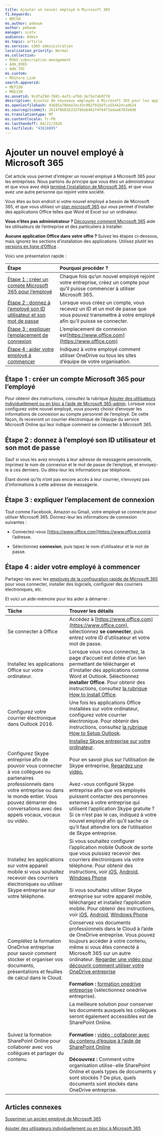 ```yaml
---
title: Ajouter un nouvel employé à Microsoft 365
f1.keywords:
- NOCSH
ms.author: pebaum
author: pebaum
manager: scotv
audience: Admin
ms.topic: article
ms.service: o365-administration
localization_priority: Normal
ms.collection:
- M365-subscription-management
- Adm_O365
- Adm_TOC
ms.custom:
- MSStore_Link
search.appverid:
- MET150
- MOE150
ms.assetid: 9cdfa29d-7681-4af2-a79d-3e72e7ab9778
description: Ajoutez de nouveaux employés à Microsoft 365 pour les applications de messagerie, Skype et Office.
ms.openlocfilehash: 43685a786da7ec43c982f91b4fca554424cad624
ms.sourcegitcommit: 2614f8b81b332f8dab461f4f64f3adaa6703e0d6
ms.translationtype: MT
ms.contentlocale: fr-FR
ms.lasthandoff: 04/21/2020
ms.locfileid: "43618895"
---
```

# <a name="add-a-new-employee-to-microsoft-365"></a>Ajouter un nouvel employé à Microsoft 365

Cet article vous permet d’intégrer un nouvel employé à Microsoft 365 pour les entreprises. Nous partons du principe que vous êtes un administrateur et que vous avez déjà [terminé l’installation de Microsoft 365](../setup/setup.md), et que vous avez une autre personne qui rejoint votre société.
  
Vous êtes au bon endroit si votre nouvel employé a besoin de Microsoft 365, et que vous utilisez un [plan microsoft 365](https://products.office.com/business/compare-office-365-for-business-plans) qui vous permet d’installer des applications Office telles que Word et Excel sur un ordinateur. 
  
 **Vous n’êtes pas administrateur ?** [Découvrez comment Microsoft 365](https://support.office.com/article/office-basics-video-training-396b8d9e-e118-42d0-8a0d-87d1f2f055fb) aide les utilisateurs de l’entreprise et des particuliers à installer. 
  
 **Aucune application Office dans votre offre ?** Suivez les étapes ci-dessous, mais ignorez les sections d’installation des applications. Utilisez plutôt les [versions en ligne d’Office](https://support.office.com/article/91a4ec74-67fe-4a84-a268-f6bdf3da1804.aspx) . 
  
Voici une présentation rapide : 
  
|**Étape**|**Pourquoi procéder ?**|
|:-----|:-----|
|[Étape 1 : créer un compte Microsoft 365 pour l’employé](#step-1-create-a-microsoft-365-account-for-the-employee) <br/> |Chaque fois qu’un nouvel employé rejoint votre entreprise, créez un compte pour qu’il puisse commencer à utiliser Microsoft 365.  <br/> |
|[Étape 2 : donnez à l’employé son ID utilisateur et son mot de passe](#step-2-give-the-employee-their-user-id-and-password) <br/> |Lorsque vous créez un compte, vous recevez un ID et un mot de passe que vous pouvez transmettre à votre employé afin qu’il puisse se connecter.  <br/> |
|[Étape 3 : expliquer l’emplacement de connexion](#step-3-explain-where-to-sign-in) <br/> |L’emplacement de connexion est[https://www.office.com](https://www.office.com) <br/> |
|[Étape 4 : aider votre employé à commencer](#step-4-help-your-employee-get-started) <br/> |Indiquez à votre employé comment utiliser OneDrive ou tous les sites d’équipe de votre organisation.  <br/> |
   
## <a name="step-1-create-a-microsoft-365-account-for-the-employee"></a>Étape 1 : créer un compte Microsoft 365 pour l’employé


Pour obtenir des instructions, consultez la rubrique [Ajouter des utilisateurs individuellement ou en bloc à l’aide de Microsoft 365-admin](add-users.md). Lorsque vous configurez votre nouvel employé, vous pouvez choisir d’envoyer les informations de connexion au compte personnel de l’employé. De cette façon, ils recevront un courrier électronique de l’équipe du service Microsoft Online qui leur indique comment se connecter à Microsoft 365.
  
## <a name="step-2-give-the-employee-their-user-id-and-password"></a>Étape 2 : donnez à l’employé son ID utilisateur et son mot de passe


Sauf si vous les avez envoyés à leur adresse de messagerie personnelle, imprimez le nom de connexion et le mot de passe de l’employé, et envoyez-le à ces derniers. Ou dites-leur les informations par téléphone.
  
Étant donné qu’ils n’ont pas encore accès à leur courrier, n’envoyez pas d’informations à cette adresse de messagerie.
  
## <a name="step-3-explain-where-to-sign-in"></a>Étape 3 : expliquer l’emplacement de connexion 


Tout comme Facebook, Amazon ou Gmail, votre employé se connecte pour utiliser Microsoft 365. Donnez-leur les informations de connexion suivantes :
  
- Connectez-vous [https://www.office.com](https://www.office.com)à l’adresse.
    
- Sélectionnez **connexion**, puis tapez le nom d’utilisateur et le mot de passe.
    
## <a name="step-4-help-your-employee-get-started"></a>Étape 4 : aider votre employé à commencer


Partagez-les avec les [employés de la configuration rapide de Microsoft 365](https://support.office.com/article/employee-quick-setup-b9700090-ce64-4046-ab92-ce8488a7bc0f) pour vous connecter, installer des logiciels, configurer des courriers électroniques, etc. 
  
Et voici un aide-mémoire pour les aider à démarrer :
  
|**Tâche**|**Trouver les détails**|
|:-----|:-----|
|Se connecter à Office  <br/> |Accédez à [https://www.office.com](https://www.office.com), sélectionnez **se connecter**, puis entrez votre ID d’utilisateur et votre mot de passe.  <br/> |
|Installez les applications Office sur votre ordinateur.  <br/><br/> |Lorsque vous vous connectez, la page d’accueil est dotée d’un lien permettant de télécharger et d’installer des applications comme Word et Outlook.  Sélectionnez **installer Office**.         Pour obtenir des instructions, consultez [la rubrique How to install Office](https://support.office.com/article/4414eaaf-0478-48be-9c42-23adc4716658.aspx).  <br/> |
|Configurez votre courrier électronique dans Outlook 2016.  <br/> |Une fois les applications Office installées sur votre ordinateur, configurez votre courrier électronique. Pour obtenir des instructions, consultez [la rubrique How to Setup Outlook](https://support.office.com/article/6e27792a-9267-4aa4-8bb6-c84ef146101b.aspx).  <br/> |
|Configurez Skype entreprise afin de pouvoir vous connecter à vos collègues ou partenaires professionnels dans votre entreprise ou dans le monde entier. Vous pouvez démarrer des conversations avec des appels vocaux, vocaux ou vidéo.  <br/> |[Installez Skype entreprise sur votre ordinateur](https://support.office.com/article/8a0d4da8-9d58-44f9-9759-5c8f340cb3fb.aspx).  <br/> <br/>Pour en savoir plus sur l’utilisation de Skype entreprise, [Regardez une vidéo.](https://support.office.com/article/3a21eca4-434d-41f1-ab06-3d4a268573b7.aspx) <br/> <br/>Avez-vous configuré Skype entreprise afin que vos employés puissent contacter des personnes externes à votre entreprise qui utilisent l’application Skype gratuite ? Si ce n’est pas le cas, indiquez à votre nouvel employé afin qu’il sache ce qu’il faut attendre lors de l’utilisation de Skype entreprise.  <br/> |
|Installez les applications sur votre appareil mobile si vous souhaitez recevoir des courriers électroniques ou utiliser Skype entreprise sur votre téléphone.  <br/> |Si vous souhaitez configurer l’application mobile Outlook de sorte que vous puissiez recevoir des courriers électroniques via votre téléphone. Pour obtenir des instructions, voir [iOS](https://support.office.com/article/b2de2161-cc1d-49ef-9ef9-81acd1c8e234.aspx), [Android](https://support.office.com/article/886db551-8dfa-4fd5-b835-f8e532091872.aspx), [Windows Phone](https://support.microsoft.com/en-us/office/set-up-email-on-windows-phone-181a112a-be92-49ca-ade5-399264b3d417) <br/> <br/>Si vous souhaitez utiliser Skype entreprise sur votre appareil mobile, téléchargez et installez l’application mobile. Pour obtenir des instructions, voir [iOS](https://support.microsoft.com/en-us/office/install-skype-for-business-on-a-mobile-device-3239c8a3-cf55-4ff0-a967-5de51911c049#OS_Type=iOS), [Android](https://support.microsoft.com/en-us/office/sign-in-to-skype-for-business-on-a-mobile-device-4d1b7dfa-5b0b-4868-bae5-25947fb99e6e#OS_Type=Android), [Windows Phone](https://support.microsoft.com/en-us/office/sign-in-to-skype-for-business-on-a-mobile-device-4d1b7dfa-5b0b-4868-bae5-25947fb99e6e#OS_Type=Windows_Phone) <br/> |
|Complétez la formation OneDrive entreprise pour savoir comment stocker et organiser vos documents, présentations et feuilles de calcul dans le Cloud.  <br/> |Conservez vos documents professionnels dans le Cloud à l’aide de OneDrive entreprise. Vous pouvez toujours accéder à votre contenu, même si vous êtes connecté à Microsoft 365 sur un autre ordinateur. [Regarder une vidéo pour découvrir comment utiliser votre OneDrive entreprise](https://support.office.com/article/b30da4eb-ddd2-44b6-943b-e6fbfc6b8dde.aspx) <br/><br/> **Formation :** [formation onedrive entreprise](https://support.office.com/article/1f608184-b7e6-43ca-8753-2ff679203132.aspx) (sélectionnez onedrive entreprise).  <br/> |
|Suivez la formation SharePoint Online pour collaborer avec vos collègues et partager du contenu.  <br/> |La meilleure solution pour conserver les documents auxquels les collègues seront également accessibles est de SharePoint Online.  <br/> <br/>**Formation :** [vidéo : collaborer avec du contenu d’équipe à l’aide de SharePoint Online](https://support.office.com/article/2dd9aeff-7749-4b78-9696-eb0f6267f1f5.aspx) <br/><br/> **Découvrez :** Comment votre organisation utilise-elle SharePoint Online et quels types de documents y sont stockés ? De plus, quels documents sont stockés dans OneDrive entreprise.  <br/> |

   
## <a name="related-articles"></a>Articles connexes


[Supprimer un ancien employé de Microsoft 365](remove-former-employee.md)
  
[Ajouter des utilisateurs individuellement ou en bloc à Microsoft 365](add-users.md)
  


